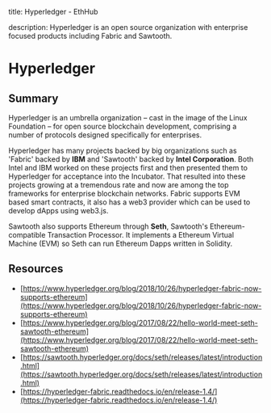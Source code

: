 title: Hyperledger - EthHub

description: Hyperledger is an open source organization with enterprise focused products including Fabric and Sawtooth.

# Hyperledger

## Summary
Hyperledger is an umbrella organization – cast in the image of the Linux Foundation – for open source blockchain development, comprising a number of protocols designed specifically for enterprises.<br/>

Hyperledger has many projects backed by big organizations such as 'Fabric' backed by **IBM** and 'Sawtooth' backed by **Intel Corporation**. Both Intel and IBM worked on these projects first and then presented them to Hyperledger for acceptance into the Incubator. That resulted into these projects growing at a tremendous rate and now are among the top frameworks for enterprise blockchain networks. Fabric supports EVM based smart contracts, it also has a web3 provider which can be used to develop dApps using web3.js.

Sawtooth also supports Ethereum through **Seth**, Sawtooth's Ethereum-compatible Transaction Processor. It implements a Ethereum Virtual Machine (EVM) so Seth can run Ethereum Dapps written in Solidity.

## Resources

* [https://www.hyperledger.org/blog/2018/10/26/hyperledger-fabric-now-supports-ethereum](https://www.hyperledger.org/blog/2018/10/26/hyperledger-fabric-now-supports-ethereum)
* [https://www.hyperledger.org/blog/2017/08/22/hello-world-meet-seth-sawtooth-ethereum](https://www.hyperledger.org/blog/2017/08/22/hello-world-meet-seth-sawtooth-ethereum)
* [https://sawtooth.hyperledger.org/docs/seth/releases/latest/introduction.html](https://sawtooth.hyperledger.org/docs/seth/releases/latest/introduction.html)
* [https://hyperledger-fabric.readthedocs.io/en/release-1.4/](https://hyperledger-fabric.readthedocs.io/en/release-1.4/)
